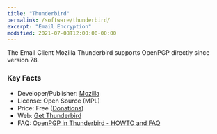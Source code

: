 ```yaml
---
title: "Thunderbird"
permalink: /software/thunderbird/
excerpt: "Email Encryption"
modified: 2021-07-08T12:00:00-00:00
---
```


The Email Client Mozilla Thunderbird supports OpenPGP directly since version 78.


### Key Facts

* Developer/Publisher: [Mozilla](https://foundation.mozilla.org/)
* License: Open Source (MPL)
* Price: Free ([Donations](https://give.thunderbird.net))
* Web: [Get Thunderbird](https://www.thunderbird.net/)
* FAQ: [OpenPGP in Thunderbird - HOWTO and FAQ](https://support.mozilla.org/en-US/kb/openpgp-thunderbird-howto-and-faq)
